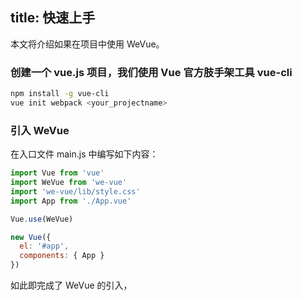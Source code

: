 title: 快速上手
---
本文将介绍如果在项目中使用 WeVue。

### 创建一个 vue.js 项目，我们使用 Vue 官方肢手架工具 vue-cli
```bash
npm install -g vue-cli
vue init webpack <your_projectname>
```

### 引入 WeVue

在入口文件 main.js 中编写如下内容：

```js
import Vue from 'vue'
import WeVue from 'we-vue'
import 'we-vue/lib/style.css'
import App from './App.vue'

Vue.use(WeVue)

new Vue({
  el: '#app',
  components: { App }
})
```
如此即完成了 WeVue 的引入，